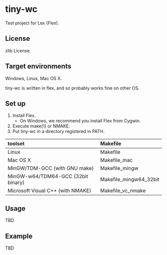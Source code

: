tiny-wc
=======

Test project for Lex (Flex).

License
-------

zlib License.

Target environments
-------------------

Windows, Linux, Mac OS X.

tiny-wc is written in flex, and so probably works fine on other OS.

Set up
------

1. Install Flex.
    * On Windows, we recommend you install Flex from Cygwin.
2. Execute make(1) or NMAKE.
3. Put tiny-wc in a directory registered in PATH.

| toolset                            | Makefile                 |
|:-----------------------------------|:-------------------------|
| Linux                              | Makefile                 |
| Mac OS X                           | Makefile\_mac            |
| MinGW/TDM-GCC (with GNU make)      | Makefile\_mingw          |
| MinGW-w64/TDM64-GCC (32bit binary) | Makefile\_mingw64\_32bit |
| Microsoft Visual C++ (with NMAKE)  | Makefile\_vc\_nmake      |

Usage
-----

TBD

Example
-------

TBD
